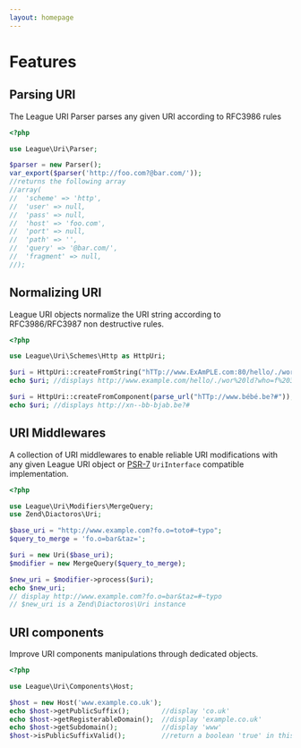 ```yaml
---
layout: homepage
---
```


# Features

## Parsing URI

The League URI Parser parses any given URI according to RFC3986 rules

~~~php
<?php

use League\Uri\Parser;

$parser = new Parser();
var_export($parser('http://foo.com?@bar.com/'));
//returns the following array
//array(
//  'scheme' => 'http',
//  'user' => null,
//  'pass' => null,
//  'host' => 'foo.com',
//  'port' => null,
//  'path' => '',
//  'query' => '@bar.com/',
//  'fragment' => null,
//);
~~~

## Normalizing URI

League URI objects normalize the URI string according to RFC3986/RFC3987 non destructive rules.

~~~php
<?php

use League\Uri\Schemes\Http as HttpUri;

$uri = HttpUri::createFromString("hTTp://www.ExAmPLE.com:80/hello/./wor ld?who=f 3#title");
echo $uri; //displays http://www.example.com/hello/./wor%20ld?who=f%203#title

$uri = HttpUri::createFromComponent(parse_url("hTTp://www.bébé.be?#"));
echo $uri; //displays http://xn--bb-bjab.be?#
~~~

## URI Middlewares

A collection of URI middlewares to enable reliable URI modifications with any given League URI object or [PSR-7](http://www.php-fig.org/psr/psr-7/) `UriInterface` compatible implementation.

~~~php
<?php

use League\Uri\Modifiers\MergeQuery;
use Zend\Diactoros\Uri;

$base_uri = "http://www.example.com?fo.o=toto#~typo";
$query_to_merge = 'fo.o=bar&taz=';

$uri = new Uri($base_uri);
$modifier = new MergeQuery($query_to_merge);

$new_uri = $modifier->process($uri);
echo $new_uri;
// display http://www.example.com?fo.o=bar&taz=#~typo
// $new_uri is a Zend\Diactoros\Uri instance
~~~

## URI components

Improve URI components manipulations through dedicated objects.

~~~php
<?php

use League\Uri\Components\Host;

$host = new Host('www.example.co.uk');
echo $host->getPublicSuffix();        //display 'co.uk'
echo $host->getRegisterableDomain();  //display 'example.co.uk'
echo $host->getSubdomain();           //display 'www'
$host->isPublicSuffixValid();         //return a boolean 'true' in this example
~~~
